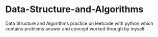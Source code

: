 # Data-Structure-and-Algorithms
Data Structure and Algorithms practice on leetcode with python which contains problems answer and concept worked through by myself. 
